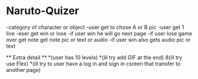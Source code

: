 # Naruto-Quizer
-category of character or object
-user get to chose A or B pic
-user get 1 live
-eser get win or lose 
-if user win he will go next page
-if user lose game over get note get note pic or text or audio
-if user win also gets audio pic or text

  
 ** Extra detail **
*(user has 10 levels)
*(ill try add GIF at the end)
8(ill try use Flex) 
*(ill try to user have a log in and sign in csreen that transfer to another page)